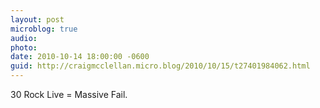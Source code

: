 ```yaml
---
layout: post
microblog: true
audio: 
photo: 
date: 2010-10-14 18:00:00 -0600
guid: http://craigmcclellan.micro.blog/2010/10/15/t27401984062.html
---
```

30 Rock Live = Massive Fail.
